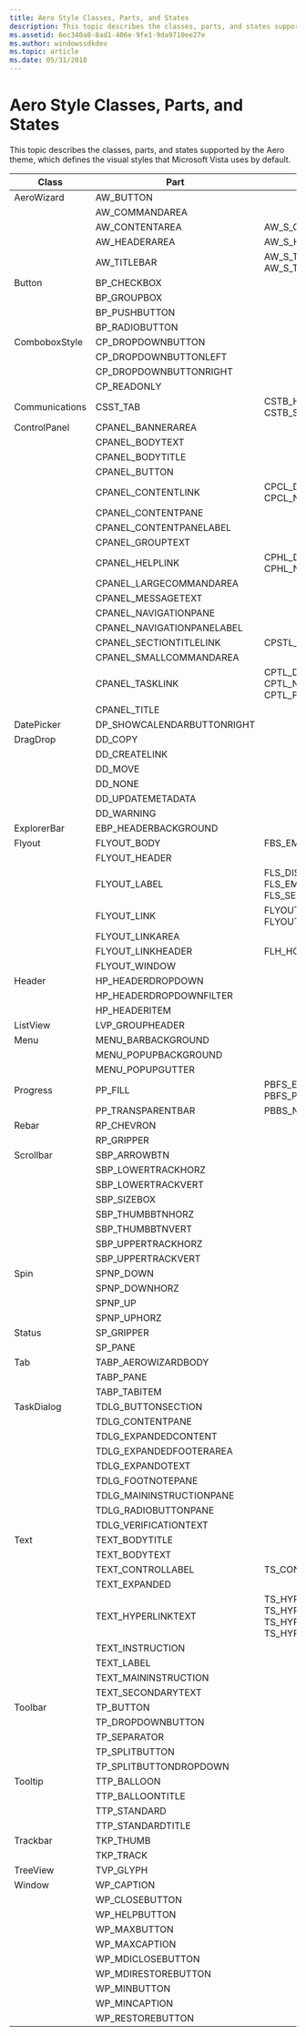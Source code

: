 ```yaml
---
title: Aero Style Classes, Parts, and States
description: This topic describes the classes, parts, and states supported by the Aero theme, which defines the visual styles that Microsoft Vista uses by default.
ms.assetid: 6ec340a8-8ad1-406e-9fe1-9da9710ee27e
ms.author: windowssdkdev
ms.topic: article
ms.date: 05/31/2018
---
```


# Aero Style Classes, Parts, and States

This topic describes the classes, parts, and states supported by the Aero theme, which defines the visual styles that Microsoft Vista uses by default.



| Class          | Part                        | States                                                                                     |
|----------------|-----------------------------|--------------------------------------------------------------------------------------------|
| AeroWizard     | AW\_BUTTON                  |                                                                                            |
|                | AW\_COMMANDAREA             |                                                                                            |
|                | AW\_CONTENTAREA             | AW\_S\_CONTENTAREA\_NOMARGIN                                                               |
|                | AW\_HEADERAREA              | AW\_S\_HEADERAREA\_NOMARGIN                                                                |
|                | AW\_TITLEBAR                | AW\_S\_TITLEBAR\_ACTIVE, AW\_S\_TITLEBAR\_INACTIVE                                         |
| Button         | BP\_CHECKBOX                |                                                                                            |
|                | BP\_GROUPBOX                |                                                                                            |
|                | BP\_PUSHBUTTON              |                                                                                            |
|                | BP\_RADIOBUTTON             |                                                                                            |
| ComboboxStyle  | CP\_DROPDOWNBUTTON          |                                                                                            |
|                | CP\_DROPDOWNBUTTONLEFT      |                                                                                            |
|                | CP\_DROPDOWNBUTTONRIGHT     |                                                                                            |
|                | CP\_READONLY                |                                                                                            |
| Communications | CSST\_TAB                   | CSTB\_HOT, CSTB\_NORMAL, CSTB\_SELECTED                                                    |
| ControlPanel   | CPANEL\_BANNERAREA          |                                                                                            |
|                | CPANEL\_BODYTEXT            |                                                                                            |
|                | CPANEL\_BODYTITLE           |                                                                                            |
|                | CPANEL\_BUTTON              |                                                                                            |
|                | CPANEL\_CONTENTLINK         | CPCL\_DISABLED, CPCL\_HOT, CPCL\_NORMAL, CPCL\_PRESSED                                     |
|                | CPANEL\_CONTENTPANE         |                                                                                            |
|                | CPANEL\_CONTENTPANELABEL    |                                                                                            |
|                | CPANEL\_GROUPTEXT           |                                                                                            |
|                | CPANEL\_HELPLINK            | CPHL\_DISABLED, CPHL\_HOT, CPHL\_NORMAL, CPHL\_PRESSED                                     |
|                | CPANEL\_LARGECOMMANDAREA    |                                                                                            |
|                | CPANEL\_MESSAGETEXT         |                                                                                            |
|                | CPANEL\_NAVIGATIONPANE      |                                                                                            |
|                | CPANEL\_NAVIGATIONPANELABEL |                                                                                            |
|                | CPANEL\_SECTIONTITLELINK    | CPSTL\_HOT, CPSTL\_NORMAL                                                                  |
|                | CPANEL\_SMALLCOMMANDAREA    |                                                                                            |
|                | CPANEL\_TASKLINK            | CPTL\_DISABLED, CPTL\_HOT, CPTL\_NORMAL, CPTL\_PAGE, CPTL\_PRESSED                         |
|                | CPANEL\_TITLE               |                                                                                            |
| DatePicker     | DP\_SHOWCALENDARBUTTONRIGHT |                                                                                            |
| DragDrop       | DD\_COPY                    |                                                                                            |
|                | DD\_CREATELINK              |                                                                                            |
|                | DD\_MOVE                    |                                                                                            |
|                | DD\_NONE                    |                                                                                            |
|                | DD\_UPDATEMETADATA          |                                                                                            |
|                | DD\_WARNING                 |                                                                                            |
| ExplorerBar    | EBP\_HEADERBACKGROUND       |                                                                                            |
| Flyout         | FLYOUT\_BODY                | FBS\_EMPHASIZED, FBS\_NORMAL                                                               |
|                | FLYOUT\_HEADER              |                                                                                            |
|                | FLYOUT\_LABEL               | FLS\_DISABLED, FLS\_EMPHASIZED, FLS\_NORMAL, FLS\_SELECTED                                 |
|                | FLYOUT\_LINK                | FLYOUTLINK\_HOVER, FLYOUTLINK\_NORMAL                                                      |
|                | FLYOUT\_LINKAREA            |                                                                                            |
|                | FLYOUT\_LINKHEADER          | FLH\_HOVER, FLH\_NORMAL                                                                    |
|                | FLYOUT\_WINDOW              |                                                                                            |
| Header         | HP\_HEADERDROPDOWN          |                                                                                            |
|                | HP\_HEADERDROPDOWNFILTER    |                                                                                            |
|                | HP\_HEADERITEM              |                                                                                            |
| ListView       | LVP\_GROUPHEADER            |                                                                                            |
| Menu           | MENU\_BARBACKGROUND         |                                                                                            |
|                | MENU\_POPUPBACKGROUND       |                                                                                            |
|                | MENU\_POPUPGUTTER           |                                                                                            |
| Progress       | PP\_FILL                    | PBFS\_ERROR, PBFS\_PARTIAL, PBFS\_PAUSED                                                   |
|                | PP\_TRANSPARENTBAR          | PBBS\_NORMAL, PBBS\_PARTIAL                                                                |
| Rebar          | RP\_CHEVRON                 |                                                                                            |
|                | RP\_GRIPPER                 |                                                                                            |
| Scrollbar      | SBP\_ARROWBTN               |                                                                                            |
|                | SBP\_LOWERTRACKHORZ         |                                                                                            |
|                | SBP\_LOWERTRACKVERT         |                                                                                            |
|                | SBP\_SIZEBOX                |                                                                                            |
|                | SBP\_THUMBBTNHORZ           |                                                                                            |
|                | SBP\_THUMBBTNVERT           |                                                                                            |
|                | SBP\_UPPERTRACKHORZ         |                                                                                            |
|                | SBP\_UPPERTRACKVERT         |                                                                                            |
| Spin           | SPNP\_DOWN                  |                                                                                            |
|                | SPNP\_DOWNHORZ              |                                                                                            |
|                | SPNP\_UP                    |                                                                                            |
|                | SPNP\_UPHORZ                |                                                                                            |
| Status         | SP\_GRIPPER                 |                                                                                            |
|                | SP\_PANE                    |                                                                                            |
| Tab            | TABP\_AEROWIZARDBODY        |                                                                                            |
|                | TABP\_PANE                  |                                                                                            |
|                | TABP\_TABITEM               |                                                                                            |
| TaskDialog     | TDLG\_BUTTONSECTION         |                                                                                            |
|                | TDLG\_CONTENTPANE           |                                                                                            |
|                | TDLG\_EXPANDEDCONTENT       |                                                                                            |
|                | TDLG\_EXPANDEDFOOTERAREA    |                                                                                            |
|                | TDLG\_EXPANDOTEXT           |                                                                                            |
|                | TDLG\_FOOTNOTEPANE          |                                                                                            |
|                | TDLG\_MAININSTRUCTIONPANE   |                                                                                            |
|                | TDLG\_RADIOBUTTONPANE       |                                                                                            |
|                | TDLG\_VERIFICATIONTEXT      |                                                                                            |
| Text           | TEXT\_BODYTITLE             |                                                                                            |
|                | TEXT\_BODYTEXT              |                                                                                            |
|                | TEXT\_CONTROLLABEL          | TS\_CONTROLLABEL\_DISABLED                                                                 |
|                | TEXT\_EXPANDED              |                                                                                            |
|                | TEXT\_HYPERLINKTEXT         | TS\_HYPERLINK\_DISABLED, TS\_HYPERLINK\_HOT, TS\_HYPERLINK\_NORMAL, TS\_HYPERLINK\_PRESSED |
|                | TEXT\_INSTRUCTION           |                                                                                            |
|                | TEXT\_LABEL                 |                                                                                            |
|                | TEXT\_MAININSTRUCTION       |                                                                                            |
|                | TEXT\_SECONDARYTEXT         |                                                                                            |
| Toolbar        | TP\_BUTTON                  |                                                                                            |
|                | TP\_DROPDOWNBUTTON          |                                                                                            |
|                | TP\_SEPARATOR               |                                                                                            |
|                | TP\_SPLITBUTTON             |                                                                                            |
|                | TP\_SPLITBUTTONDROPDOWN     |                                                                                            |
| Tooltip        | TTP\_BALLOON                |                                                                                            |
|                | TTP\_BALLOONTITLE           |                                                                                            |
|                | TTP\_STANDARD               |                                                                                            |
|                | TTP\_STANDARDTITLE          |                                                                                            |
| Trackbar       | TKP\_THUMB                  |                                                                                            |
|                | TKP\_TRACK                  |                                                                                            |
| TreeView       | TVP\_GLYPH                  |                                                                                            |
| Window         | WP\_CAPTION                 |                                                                                            |
|                | WP\_CLOSEBUTTON             |                                                                                            |
|                | WP\_HELPBUTTON              |                                                                                            |
|                | WP\_MAXBUTTON               |                                                                                            |
|                | WP\_MAXCAPTION              |                                                                                            |
|                | WP\_MDICLOSEBUTTON          |                                                                                            |
|                | WP\_MDIRESTOREBUTTON        |                                                                                            |
|                | WP\_MINBUTTON               |                                                                                            |
|                | WP\_MINCAPTION              |                                                                                            |
|                | WP\_RESTOREBUTTON           |                                                                                            |



 

 

 




